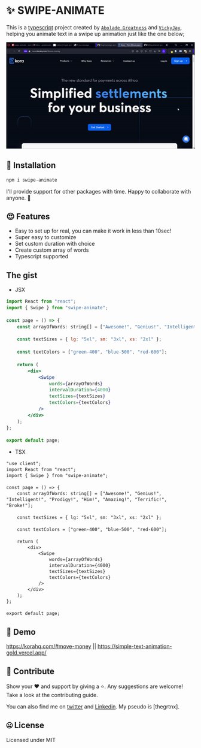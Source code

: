# ✨ SWIPE-ANIMATE

This is a [typescript](https://www.typescriptlang.org/) project created by [`Abolade Greatness`](https://github.com/thegrtnx) and [`VickyJay`](https://github.com/Victorola-coder), helping you animate text in a swipe up animation just like the one below;

![stacked](https://raw.githubusercontent.com/thegrtnx/swipe-animate/master/vid/kora.gif)

## 🔧 Installation

```bash
npm i swipe-animate

```

I'll provide support for other packages with time. Happy to collaborate with anyone. 🤝

## 😍 Features

- Easy to set up for real, you can make it work in less than 10sec!
- Super easy to customize
- Set custom duration with choice
- Create custom array of words
- Typescript supported

## The gist

- JSX

```jsx
import React from "react";
import { Swipe } from "swipe-animate";

const page = () => {
	const arrayOfWords: string[] = ["Awesome!", "Genius!", "Intelligent!", "Prodigy!", "Him!", "Amazing!", "Terrific!", "Broke!"];

	const textSizes = { lg: "5xl", sm: "3xl", xs: "2xl" };

	const textColors = ["green-400", "blue-500", "red-600"];

	return (
		<div>
			<Swipe
				words={arrayOfWords}
				intervalDuration={4000}
				textSizes={textSizes}
				textColors={textColors}
			/>
		</div>
	);
};

export default page;
```

- TSX

```tsx
"use client";
import React from "react";
import { Swipe } from "swipe-animate";

const page = () => {
	const arrayOfWords: string[] = ["Awesome!", "Genius!", "Intelligent!", "Prodigy!", "Him!", "Amazing!", "Terrific!", "Broke!"];

	const textSizes = { lg: "5xl", sm: "3xl", xs: "2xl" };

	const textColors = ["green-400", "blue-500", "red-600"];

	return (
		<div>
			<Swipe
				words={arrayOfWords}
				intervalDuration={4000}
				textSizes={textSizes}
				textColors={textColors}
			/>
		</div>
	);
};

export default page;
```

## 🚀 Demo

https://korahq.com/#move-money || https://simple-text-animation-gold.vercel.app/

## 🤝 Contribute

Show your ❤️ and support by giving a ⭐. Any suggestions are welcome! Take a look at the contributing guide.

You can also find me on [twitter](https://twitter.com/thegrtnx) and [Linkedin](https://www.linkedin.com/in/thegrtnx). My pseudo is [thegrtnx].

## 🤐 License

Licensed under MIT
